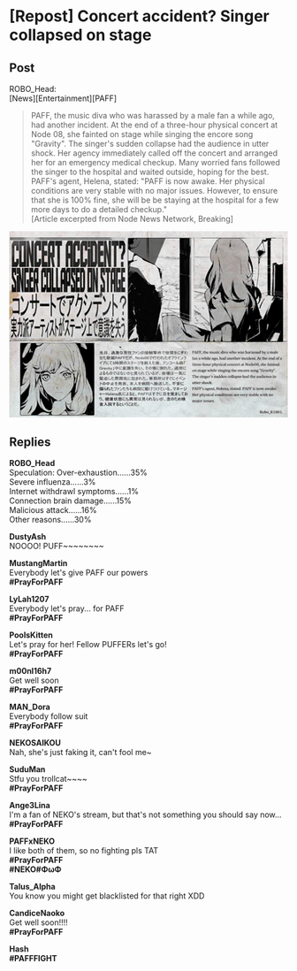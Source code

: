 # [Repost] Concert accident? Singer collapsed on stage
## Post
ROBO_Head:<br>
[News][Entertainment][PAFF]<br>
> PAFF, the music diva who was harassed by a male fan a while ago, had another incident. At the end of a three-hour physical concert at Node 08, she fainted on stage while singing the encore song "Gravity". The singer's sudden collapse had the audience in utter shock. Her agency immediately called off the concert and arranged her for an emergency medical checkup. Many worried fans followed the singer to the hospital and waited outside, hoping for the best.<br>
> PAFF's agent, Helena, stated: "PAFF is now awake. Her physical conditions are very stable with no major issues. However, to ensure that she is 100% fine, she will be be staying at the hospital for a few more days to do a detailed checkup." <br>
[Article excerpted from Node News Network, Breaking]

![r1801.png](im_posts/ROBO_Head/attachments/r1801.png)
## Replies
**ROBO_Head**<br>
Speculation: Over-exhaustion......35%<br>
Severe influenza......3%<br>
Internet withdrawl symptoms......1%<br>
Connection brain damage......15%<br>
Malicious attack......16% <br>
Other reasons......30%

**DustyAsh**<br>
NOOOO! PUFF~~~~~~~~

**MustangMartin**<br>
Everybody let's give PAFF our powers<br>
**\#PrayForPAFF**

**LyLah1207**<br>
Everybody let's pray... for PAFF<br>
**\#PrayForPAFF**

**PoolsKitten**<br>
Let's pray for her! Fellow PUFFERs let's go!<br>
**\#PrayForPAFF**

**m00nl16h7**<br>
Get well soon<br>
**\#PrayForPAFF**

**MAN_Dora**<br>
Everybody follow suit<br>
**\#PrayForPAFF**

**NEKOSAIKOU**<br>
Nah, she's just faking it, can't fool me~

**SuduMan**<br>
Stfu you trollcat~~~~<br>
**\#PrayForPAFF**

**Ange3Lina**<br>
I'm a fan of NEKO's stream, but that's not something you should say now... **\#PrayForPAFF**

**PAFFxNEKO**<br>
I like both of them, so no fighting pls TAT<br>
**\#PrayForPAFF**<br>
**\#NEKO\#ΦωΦ**

**Talus_Alpha**<br>
You know you might get blacklisted for that right XDD

**CandiceNaoko**<br>
Get well soon!!!!<br>
**\#PrayForPAFF**

**Hash**<br>
**\#PAFFFIGHT**

